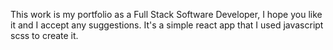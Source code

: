 This work is my portfolio as a Full Stack Software Developer, I hope you like it and I accept any suggestions.
It's a simple react app that I used javascript scss to create it.